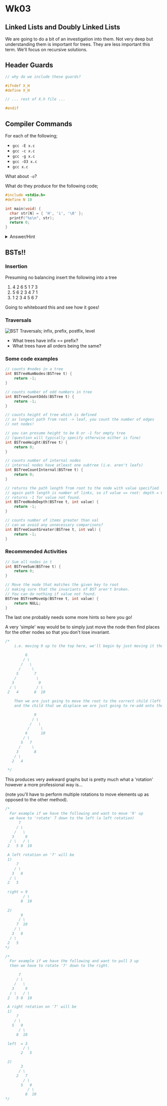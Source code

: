 # Wk03

## Linked Lists and Doubly Linked Lists

We are going to do a bit of an investigation into them.  Not very deep but understanding them is important for trees.  They are less important this term.  We'll focus on recursive solutions.

<!-- for me -->
<!-- [Whiteboard App](https://app.ziteboard.com/) -->

## Header Guards

```c
// why do we include these guards?

#ifndef X_H
#define X_H

// ... rest of X.h file ...

#endif
```

## Compiler Commands

For each of the following;

- `gcc -E x.c`
- `gcc -c x.c`
- `gcc -g x.c`
- `gcc -O3 x.c`
- `gcc x.c`

What about `-o`?

What do they produce for the following code;

```c
#include <stdio.h>
#define N 10

int main(void) {
  char str[N] = { 'H', 'i', '\0' };
  printf("%s\n", str);
  return 0;
}
```

<details>
<summary>Answer/Hint</summary>

Look at below and change the compiler options (you don't need to add the `x.c`).

<iframe width="800px" height="200px" src="https://godbolt.org/e?hideEditorToolbars=true#g:!((g:!((g:!((h:codeEditor,i:(fontScale:14,j:1,lang:c%2B%2B,selection:(endColumn:18,endLineNumber:1,positionColumn:18,positionLineNumber:1,selectionStartColumn:18,selectionStartLineNumber:1,startColumn:18,startLineNumber:1),source:'%23include+%3Cstdio.h%3E%0A%23define+N+10%0A%0Aint+main(void)+%7B%0A++++char+str%5BN%5D+%3D+%7B+!'H!',+!'i!',+!'%5C0!'+%7D%3B%0A++++printf(%22%25s%5Cn%22,+str)%3B%0A++++return+0%3B%0A%7D'),l:'5',n:'0',o:'C%2B%2B+source+%231',t:'0')),k:28.318126885581506,l:'4',n:'0',o:'',s:0,t:'0'),(g:!((h:compiler,i:(compiler:mips564el,filters:(b:'0',binary:'1',commentOnly:'0',demangle:'0',directives:'0',execute:'1',intel:'0',libraryCode:'1',trim:'1'),fontScale:14,j:1,lang:c%2B%2B,libs:!(),options:'-E',selection:(endColumn:1,endLineNumber:9,positionColumn:1,positionLineNumber:9,selectionStartColumn:1,selectionStartLineNumber:9,startColumn:1,startLineNumber:9),source:1),l:'5',n:'0',o:'MIPS64+gcc+5.4+(el)+(Editor+%231,+Compiler+%231)+C%2B%2B',t:'0')),header:(),k:35.80596978983636,l:'4',m:100,n:'0',o:'',s:0,t:'0'),(g:!((h:compiler,i:(compiler:mips564el,filters:(b:'0',binary:'1',commentOnly:'0',demangle:'0',directives:'0',execute:'1',intel:'0',libraryCode:'1',trim:'1'),fontScale:14,j:3,lang:c%2B%2B,libs:!(),options:'',selection:(endColumn:1,endLineNumber:1,positionColumn:1,positionLineNumber:1,selectionStartColumn:1,selectionStartLineNumber:1,startColumn:1,startLineNumber:1),source:1),l:'5',n:'0',o:'MIPS64+gcc+5.4+(el)+(Editor+%231,+Compiler+%233)+C%2B%2B',t:'0')),header:(),k:35.87590332458213,l:'4',m:100,n:'0',o:'',s:0,t:'0')),l:'2',n:'0',o:'',t:'0')),version:4"></iframe>

</details>

## BSTs!!

### Insertion

Presuming no balancing insert the following into a tree

1. 4 2 6 5 1 7 3
2. 5 6 2 3 4 7 1
3. 1 2 3 4 5 6 7

Going to whiteboard this and see how it goes!

### Traversals

![BST Traversals; infix, prefix, postfix, level](../../assets/img/bst-traversal.png)

- What trees have infix == prefix?
- What trees have all orders being the same?

### Some code examples

```c
// counts #nodes in a tree
int BSTreeNumNodes(BSTree t) {
    return -1;
}
```

```c
// counts number of odd numbers in tree
int BSTreeCountOdds(BSTree t) {
    return -1;
}
```

```c
// counts height of tree which is defined
// as longest path from root -> leaf, you count the number of edges
// not nodes!

// you can presume height to be 0 or -1 for empty tree
// (question will typically specify otherwise either is fine)
int BSTreeHeight(BSTree t) {
    return 0;
}
```

```c
// counts number of internal nodes
// internal nodes have atleast one subtree (i.e. aren't leafs)
int BSTreeCountInternal(BSTree t) {
    return 0;
}
```

```c
// returns the path length from root to the node with value specified
// again path length is number of links, so if value == root: depth = 0
// returns -1 for value not found.
int BSTreeNodeDepth(BSTree t, int value) {
    return -1;
}
```

```c
// counts number of items greater than val
// can we avoid any unnecessary comparisons?
int BSTreeCountGreater(BSTree t, int val) {
    return -1;
}
```

### Recommended Activities

```c
// Sum all nodes in t
int BSTreeSum(BSTree t) {
    return 0;
}
```

```c
// Move the node that matches the given key to root
// making sure that the invariants of BST aren't broken.
// You can do nothing if value not found.
BSTree BSTreeMoveUp(BSTree t, int value) {
    return NULL;
}
```

The last one probably needs some more hints so here you go!

A very 'simple' way would be to simply just move the node then find places for the other nodes so that you don't lose invariant.

```c
/*
    i.e. moving 9 up to the top here, we'll begin by just moving it there

         6
        / \
       /   \
      /     \
     5       7
    /         \
   3           9
  / \         / \
 2   4       8  10

    Then we are just going to move the root to the correct child (left / right)
    and the child that we displace we are just going to re-add onto the tree

             9
            / \
           /   \
          /     \
         6      10
        / \
       5   7
      /     \
     3       8
    / \
   2   4

 */
```

This produces very awkward graphs but is pretty much what a 'rotation' however a more professional way is...

(note you'll have to perform multiple rotations to move elements up as opposed to the other method).

```c
/*
  For example if we have the following and want to move '9' up
  we have to 'rotate' 7 down to the left (a left rotation)
      7
     / \
    /   \
   3     9
  / \   / \
 2   5 8  10

 A left rotation on '7' will be
 1)
     7
    / \
   3   8
  / \
 2   5
 
 right = 9
        / \
       8  10
       
 2)
       9
      / \
     7  10
    / \
   3   8
  / \
 2   5
*/

/*
  For example if we have the following and want to pull 3 up
  then we have to rotate '7' down to the right.

      7
     / \
    /   \
   3     9
  / \   / \
 2   5 8  10

 A right rotation on '7' will be
 1)
     7
    / \
   5   9
      / \
     8  10

 left  = 3
        / \
       2   5

 2)
       3
      / \
     2   7
        / \
       5   9
          / \
         8  10
*/
```
